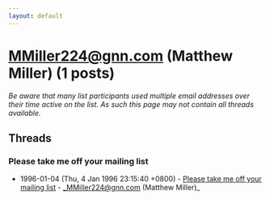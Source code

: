 ```yaml
---
layout: default
---
```


# MMiller224@gnn.com (Matthew Miller) (1 posts)

_Be aware that many list participants used multiple email addresses over their time active on the list. As such this page may not contain all threads available._

## Threads

### Please take me off your mailing list
+ 1996-01-04 (Thu, 4 Jan 1996 23:15:40 +0800) - [Please take me off your mailing list](/archive/1996/01/37c647f2de36e80a1f84dbd8180e2a33b2142adc303e91b8248a67511b255ccc) - _MMiller224@gnn.com (Matthew Miller)_

